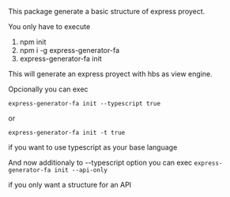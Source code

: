 This package generate a basic structure of express proyect.

You only have to execute

1. npm init
2. npm i -g express-generator-fa
3. express-generator-fa init  

This will generate an express proyect with hbs as view engine.

Opcionally you can exec

`express-generator-fa init --typescript true`

or

`express-generator-fa init -t true`

if you want to use typescript as your base language

And now additionaly to --typescript option you can exec
`express-generator-fa init --api-only`

if you only want a structure for an API
